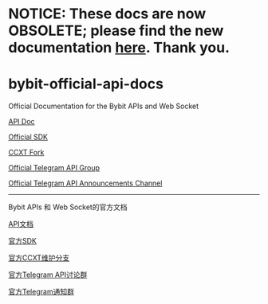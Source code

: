 # NOTICE: These docs are now OBSOLETE; please find the new documentation [here](https://bybit-exchange.github.io/docs/inverse). Thank you.

# bybit-official-api-docs

Official Documentation for the Bybit APIs and Web Socket

[API Doc](./en/README.md)

[Official SDK](https://github.com/bybit-exchange/api-connectors)

[CCXT Fork](https://github.com/bybit-exchange/ccxt/tree/bybit)

[Official Telegram API Group](https://t.me/Bybitapi)

[Official Telegram API Announcements Channel](https://t.me/Bybit_API_Announcements)

--------

Bybit APIs 和 Web Socket的官方文档

[API文档](./zh_cn/README.md)

[官方SDK](https://github.com/bybit-exchange/api-connectors)

[官方CCXT维护分支](https://github.com/bybit-exchange/ccxt/tree/bybit)

[官方Telegram API讨论群](https://t.me/Bybitapi)

[官方Telegram通知群](https://t.me/Bybit_API_Announcements)
